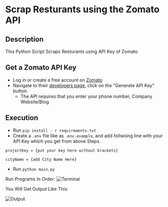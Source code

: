 # Scrap Resturants using the Zomato API

## Description

This Python Script Scraps Resturants using API Key of Zomato

## Get a Zomato API Key

* Log in or create a free account on [Zomato](https://www.zomato.com/)
* Navigate to their [developers page](https://developers.zomato.com/api), click on the "Generate API Key" button.
  * The API requires that you enter your phone number, Company Website/Blog
  
## Execution

* Run `pip install - r requirements.txt`
* Create a `.env` file like as `.env.example`, and add follwoing line with your API Key which you get from above Steps.
```
projectKey = {put your key here without brackets}

cityName = {add City Name Here}
```

- Run `python main.py`

Run Programs In Order: 
![Terminal](https://i.pinimg.com/originals/98/11/39/981139102df3bfa5b776a626bec42501.png?epik=dj0yJnU9S0stamItZ0kwY3hnN3RUTGI1dC1qSEtnTDh4OXpsWDAmcD0wJm49RmtIQUVpYzl2eUNYRGtpb3RVbHRBdyZ0PUFBQUFBR0FWQVc0)

You Will Get Output Like This: 

![Output](https://i.pinimg.com/originals/ef/6d/c1/ef6dc17845920a580eaffd21e09433fb.png?epik=dj0yJnU9b1EyenIyQnpfUzJLa2w4MllTR2dFQjBDMkh3RU1NdWImcD0wJm49ZWFfeHRxUGphTWdWMWZwU0VnQ09XUSZ0PUFBQUFBR0FWQVZB)
